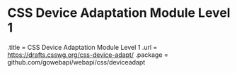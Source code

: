 # CSS Device Adaptation Module Level 1

.title = CSS Device Adaptation Module Level 1
.url = <https://drafts.csswg.org/css-device-adapt/>
.package = github.com/gowebapi/webapi/css/deviceadapt
